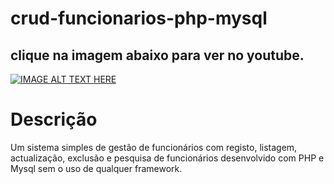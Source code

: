 # crud-funcionarios-php-mysql

## clique na imagem abaixo para ver no youtube.

[![IMAGE ALT TEXT HERE](https://img.youtube.com/vi/N5myqxErqeY/0.jpg)](https://www.youtube.com/watch?v=N5myqxErqeY)

# Descrição
Um sistema simples de gestão de funcionários com 
registo, listagem, actualização, exclusão e pesquisa de 
funcionários desenvolvido com PHP e Mysql sem o uso de qualquer 
framework.
